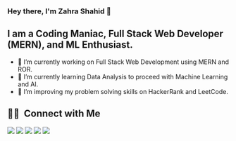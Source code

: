 ### Hey there, I'm Zahra Shahid 👋

## I am a Coding Maniac, Full Stack Web Developer (MERN), and ML Enthusiast.

- 🔭 I’m currently working on Full Stack Web Development using MERN and ROR.
- 🌱 I’m currently learning Data Analysis to proceed with Machine Learning and AI.
- 👯 I’m improving my problem solving skills on HackerRank and LeetCode.

<!-- [![Zahra's GitHub stats](https://github-readme-stats.vercel.app/api?username=ZahraShahid&count_private=true&show_icons=true&theme=gruvbox)](https://github.com/ZahraShahid/github-readme-stats) -->

## 🤝🏻 &nbsp;Connect with Me

<p align="left">
<a href="https://www.linkedin.com/in/zahrashahid/"><img src="https://img.shields.io/badge/-Zahra%20Shahid-0077B5?style=flat&logo=Linkedin&logoColor=white"/></a>
<a href="mailto:zashahid45@gmail.com"><img src="https://img.shields.io/badge/-zashahid45@gmail.com-D14836?style=flat&logo=Gmail&logoColor=white"/></a>
<a href="https://www.instagram.com/zash_45/"><img src="https://img.shields.io/badge/-@zash_45-E4405F?style=flat&logo=Instagram&logoColor=white"/></a>
<a href="https://leetcode.com/zashahid45/"><img src="https://img.shields.io/badge/-Zahra%20Shahid-00000?style=flat&logo=Leetcode&logoColor=yellow"/></a>
<a href="https://www.facebook.com/zahra.shahid.5623"><img src="https://img.shields.io/badge/-@ZahraShahid-1877F2?style=flat&logo=Facebook&logoColor=white"/></a>
</p>

